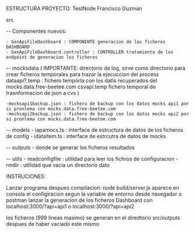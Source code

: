 ESTRUCTURA PROYECTO: TestNode Francisco Guzman 

src

-- Componentes nuevos:

    - GenApiFileDashboard : COMPONENTE generacion de los ficheros DASHBOARD
    - GenApiFileDashboard.controller : CONTROLLER tratamiento de los endpoint de generacion los ficheros
    
-- mocksdata 
  ( IMPORTANTE: directorio de  log, sirve como directorio para crear ficheros temporales para trazar la ejecuccion del process 
    dataapi?.temp : fichero tempòrla con los datls recuperados del mocks.data.free-beetee.com 
    csvapi.temp fichero temporal de trasnformacion de json a cvs )
    
    -mocksapi1backup.json : fichero de backup con los datos mocks api1 por si pronlema con mocks.data.free-beetee.com 
    -mocksapi2backup.json : fichero de backup con los datos mocks api2 por si pronlema con mocks.data.free-beetee.com 
        
-- models
    - iapamocs.ts   : interface de estructura de datos de los ficheros de config
    - idataitem.ts  : interface de estrcutra de datos de mocks

-- outputs
    - donde se generar los ficheros resultados    

-- utils
     - readconfigfile : utilidad para leer los fichros de configuracion
     - rmdir          : utilidad que vacia un directorio dato   


INSTRUCIONES: 

Lanzar programa despues compilacion: node build/server.js
aparece en consola el configiracion segun la variable de entorno desde navegador o postman lanzar la generacion de los ficheros Dashboard con 
localhost:3000/?api=api1 o localhost:3000/?api=api2  

los ficheros (999 lineas maximo) se generan en el diredtorio src/outputs despues de haber vaciado este mismo
